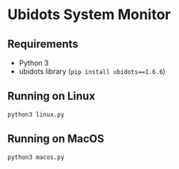 # Ubidots System Monitor
## Requirements
* Python 3
* ubidots library (`pip install ubidots==1.6.6`)

## Running on Linux
`python3 linux.py`
## Running on MacOS
`python3 macos.py`
